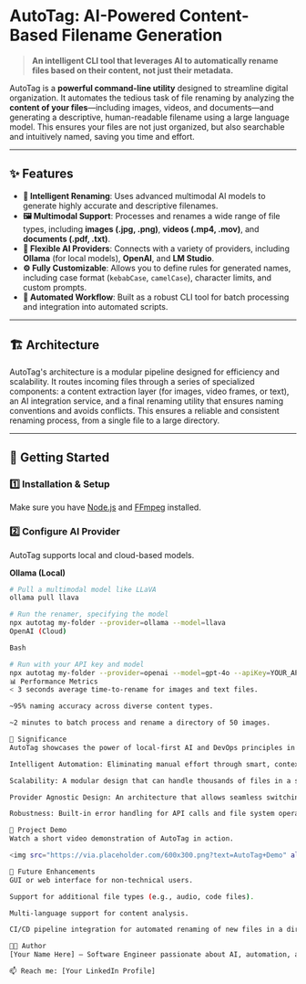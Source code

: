 # AutoTag: AI-Powered Content-Based Filename Generation

> **An intelligent CLI tool that leverages AI to automatically rename files based on their content, not just their metadata.**

AutoTag is a **powerful command-line utility** designed to streamline digital organization. It automates the tedious task of file renaming by analyzing the **content of your files**—including images, videos, and documents—and generating a descriptive, human-readable filename using a large language model. This ensures your files are not just organized, but also searchable and intuitively named, saving you time and effort.

---

## ✨ Features

- **🧠 Intelligent Renaming**: Uses advanced multimodal AI models to generate highly accurate and descriptive filenames.
- **🖼️ Multimodal Support**: Processes and renames a wide range of file types, including **images (.jpg, .png)**, **videos (.mp4, .mov)**, and **documents (.pdf, .txt)**.
- **🔌 Flexible AI Providers**: Connects with a variety of providers, including **Ollama** (for local models), **OpenAI**, and **LM Studio**.
- **⚙️ Fully Customizable**: Allows you to define rules for generated names, including case format (`kebabCase`, `camelCase`), character limits, and custom prompts.
- **🚀 Automated Workflow**: Built as a robust CLI tool for batch processing and integration into automated scripts.

---

## 🏗️ Architecture



AutoTag's architecture is a modular pipeline designed for efficiency and scalability. It routes incoming files through a series of specialized components: a content extraction layer (for images, video frames, or text), an AI integration service, and a final renaming utility that ensures naming conventions and avoids conflicts. This ensures a reliable and consistent renaming process, from a single file to a large directory.

---

## 🚀 Getting Started

### 1️⃣ Installation & Setup

Make sure you have [Node.js](https://nodejs.org/) and [FFmpeg](https://ffmpeg.org/) installed.

### 2️⃣ Configure AI Provider

AutoTag supports local and cloud-based models.

**Ollama (Local)**

```bash
# Pull a multimodal model like LLaVA
ollama pull llava

# Run the renamer, specifying the model
npx autotag my-folder --provider=ollama --model=llava
OpenAI (Cloud)

Bash

# Run with your API key and model
npx autotag my-folder --provider=openai --model=gpt-4o --apiKey=YOUR_API_KEY
📊 Performance Metrics
< 3 seconds average time-to-rename for images and text files.

~95% naming accuracy across diverse content types.

~2 minutes to batch process and rename a directory of 50 images.

🎯 Significance
AutoTag showcases the power of local-first AI and DevOps principles in personal productivity and digital asset management. This project demonstrates:

Intelligent Automation: Eliminating manual effort through smart, context-aware processes.

Scalability: A modular design that can handle thousands of files in a single run.

Provider Agnostic Design: An architecture that allows seamless switching between local and cloud-based AI services.

Robustness: Built-in error handling for API calls and file system operations.

🚀 Project Demo
Watch a short video demonstration of AutoTag in action.

<img src="https://via.placeholder.com/600x300.png?text=AutoTag+Demo" alt="AutoTag Demo Video" />

📌 Future Enhancements
GUI or web interface for non-technical users.

Support for additional file types (e.g., audio, code files).

Multi-language support for content analysis.

CI/CD pipeline integration for automated renaming of new files in a directory.

🧑‍💻 Author
[Your Name Here] — Software Engineer passionate about AI, automation, and building intelligent tools.

📫 Reach me: [Your LinkedIn Profile]
